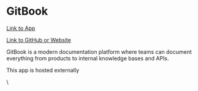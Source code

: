 # GitBook

[Link to App](http://127.0.0.1:5000/o/9JJ7mwvgQ4C75V2ngGDc/s/x3Pa7Wl4JdrWi4THcpHD/)

[Link to GitHub or Website](https://github.com/GitbookIO/gitbook)

GitBook is a modern documentation platform where teams can document everything from products to internal knowledge bases and APIs.

This app is hosted externally

\
